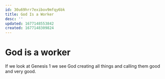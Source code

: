 ```yaml
---
id: 30u69hrr7exibov9mfqy6bk
title: God Is a Worker
desc: ''
updated: 1677148553842
created: 1677148309824
---
```

# God is a worker

If we look at Genesis 1 we see God creating all things and calling them good and very good.
